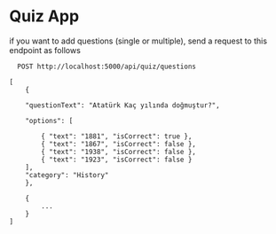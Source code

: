 # Quiz App

if you want to add questions (single or multiple), send a request to this endpoint as follows

```http
  POST http://localhost:5000/api/quiz/questions

```

    [
        {

        "questionText": "Atatürk Kaç yılında doğmuştur?",

        "options": [

            { "text": "1881", "isCorrect": true },
            { "text": "1867", "isCorrect": false },
            { "text": "1938", "isCorrect": false },
            { "text": "1923", "isCorrect": false }
        ],
        "category": "History"
        },
        
        {
            ...
        }
    ]
